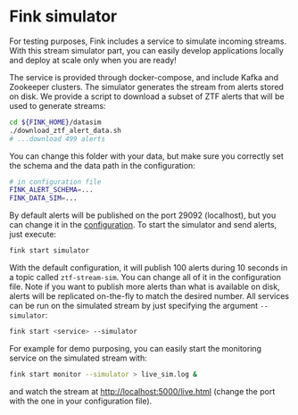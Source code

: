 # Fink simulator

For testing purposes, Fink includes a service to simulate incoming streams. With this stream simulator part, you can easily develop applications locally and deploy at scale only when you are ready!

The service is provided through docker-compose, and include Kafka and Zookeeper clusters. The simulator generates the stream from alerts stored on disk. We provide a script to download a subset of ZTF alerts that will be used to generate streams:

```bash
cd ${FINK_HOME}/datasim
./download_ztf_alert_data.sh
# ...download 499 alerts
```

You can change this folder with your data, but make sure you correctly set the schema and the data path in the configuration:

```bash
# in configuration file
FINK_ALERT_SCHEMA=...
FINK_DATA_SIM=...
```

By default alerts will be published on the port 29092 (localhost), but you can change it in the [configuration](configuration.md). To start the simulator and send alerts, just execute:

```bash
fink start simulator
```

With the default configuration, it will publish 100 alerts during 10 seconds in a topic called `ztf-stream-sim`. You can change all of it in the configuration file. Note if you want to publish more alerts than what is available on disk, alerts will be replicated on-the-fly to match the desired number. All services can be run on the simulated stream by just specifying the argument `--simulator`:

```bash
fink start <service> --simulator
```

For example for demo purposing, you can easily start the monitoring service on the simulated stream with:

```bash
fink start monitor --simulator > live_sim.log &
```

and watch the stream at [http://localhost:5000/live.html](http://localhost:5000/live.html) (change the port with the one in your configuration file).
